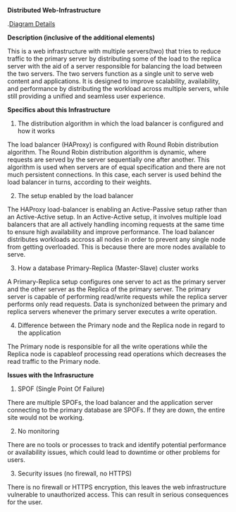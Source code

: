 **Distributed Web-Infrastructure**

.[Diagram Details](https://github.com/bjeptum/alx-system_engineering-devops/blob/master/0x09-web_infrastructure_design/1-distributed_web_infrastructure.screenshot.png)


**Description (inclusive of the additional elements)**

This is a web infrastructure with multiple servers(two) that tries to reduce traffic to the primary server by distributing some of the load to the replica server with the aid of a server responsible for balancing the load between the two servers. The two servers function as a single unit to serve web content and applications. 
It is designed to improve scalability, availability, and performance by distributing the workload across multiple servers, while still providing a unified and seamless user experience.

**Specifics about this Infrastructure**

1) The distribution algorithm in which the load balancer is configured and how it works

The load balancer (HAProxy) is configured with Round Robin distribution algorithm.
The Round Robin distribution algorithm is dynamic, where requests are served by the server sequentially one after another.
This algorithm is used when servers are of equal specification and there are not much persistent connections. In this case, each server is used behind the load balancer in turns, according to their weights.

2) The setup enabled by the load balancer

The HAProxy load-balancer is enabling an Active-Passive setup rather than an Active-Active setup. 
In an Active-Active setup, it involves multiple load balancers that are all actively handling incoming requests at the same time to ensure high availability and improve performance. The load balancer distributes workloads accross all nodes in order to prevent any single node from getting overloaded. This is because there are more nodes available to serve. 


3) How a database Primary-Replica (Master-Slave) cluster works

A Primary-Replica setup configures one server to act as the primary server and the other server as the Replica of the primary server.
The primary server is capable of performing read/write requests while the replica server performs only read requests. Data is synchonized between the primary and replica servers whenever the primary server executes a write operation.

4) Difference between the Primary node and the Replica node in regard to the application

The Primary node is responsible for all the write operations while the Replica node is capableof processing read operations which decreases the read traffic to the Primary node.

**Issues with the Infrasructure**

1) SPOF (Single Point Of Failure)

  There are multiple SPOFs, the load balancer and the application server connecting to the primary database are SPOFs. If they are down, the entire site would not be working.

2) No monitoring

There are no tools or processes to track and identify potential performance or availability issues, which could lead to downtime or other problems for users.

3) Security issues (no firewall, no HTTPS)

There is no firewall or HTTPS encryption, this leaves the web infrastructure vulnerable to unauthorized access. This can result in serious consequences for the user.
